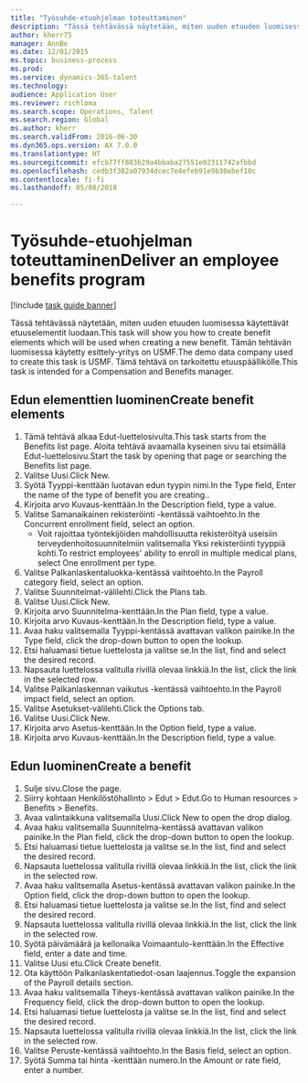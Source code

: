 ```yaml
--- 
title: "Työsuhde-etuohjelman toteuttaminen"
description: "Tässä tehtävässä näytetään, miten uuden etuuden luomisessa käytettävät etuuselementit luodaan."
author: kherr75
manager: AnnBe
ms.date: 12/01/2015
ms.topic: business-process
ms.prod: 
ms.service: dynamics-365-talent
ms.technology: 
audience: Application User
ms.reviewer: rschloma
ms.search.scope: Operations, Talent
ms.search.region: Global
ms.author: kherr
ms.search.validFrom: 2016-06-30
ms.dyn365.ops.version: AX 7.0.0
ms.translationtype: HT
ms.sourcegitcommit: efcb77ff883b29a4bbaba27551e02311742afbbd
ms.openlocfilehash: cedb3f382a07934dcec7e4efeb91e9b30ebef10c
ms.contentlocale: fi-fi
ms.lasthandoff: 05/08/2018

---
```

# <a name="deliver-an-employee-benefits-program"></a><span data-ttu-id="8b560-103">Työsuhde-etuohjelman toteuttaminen</span><span class="sxs-lookup"><span data-stu-id="8b560-103">Deliver an employee benefits program</span></span>

[!include [task guide banner](../../includes/task-guide-banner.md)]

<span data-ttu-id="8b560-104">Tässä tehtävässä näytetään, miten uuden etuuden luomisessa käytettävät etuuselementit luodaan.</span><span class="sxs-lookup"><span data-stu-id="8b560-104">This task will show you how to create benefit elements which will be used when creating a new benefit.</span></span> <span data-ttu-id="8b560-105">Tämän tehtävän luomisessa käytetty esittely-yritys on USMF.</span><span class="sxs-lookup"><span data-stu-id="8b560-105">The demo data company used to create this task is USMF.</span></span> <span data-ttu-id="8b560-106">Tämä tehtävä on tarkoitettu etuuspäällikölle.</span><span class="sxs-lookup"><span data-stu-id="8b560-106">This task is intended for a Compensation and Benefits manager.</span></span>


## <a name="create-benefit-elements"></a><span data-ttu-id="8b560-107">Edun elementtien luominen</span><span class="sxs-lookup"><span data-stu-id="8b560-107">Create benefit elements</span></span>
1. <span data-ttu-id="8b560-108">Tämä tehtävä alkaa Edut-luettelosivulta.</span><span class="sxs-lookup"><span data-stu-id="8b560-108">This task starts from the Benefits list page.</span></span> <span data-ttu-id="8b560-109">Aloita tehtävä avaamalla kyseinen sivu tai etsimällä Edut-luettelosivu.</span><span class="sxs-lookup"><span data-stu-id="8b560-109">Start the task by opening that page or searching the Benefits list page.</span></span>
2. <span data-ttu-id="8b560-110">Valitse Uusi.</span><span class="sxs-lookup"><span data-stu-id="8b560-110">Click New.</span></span>
3. <span data-ttu-id="8b560-111">Syötä Tyyppi-kenttään luotavan edun tyypin nimi.</span><span class="sxs-lookup"><span data-stu-id="8b560-111">In the Type field, Enter the name of the type of benefit you are creating..</span></span>
4. <span data-ttu-id="8b560-112">Kirjoita arvo Kuvaus-kenttään.</span><span class="sxs-lookup"><span data-stu-id="8b560-112">In the Description field, type a value.</span></span>
5. <span data-ttu-id="8b560-113">Valitse Samanaikainen rekisteröinti -kentässä vaihtoehto.</span><span class="sxs-lookup"><span data-stu-id="8b560-113">In the Concurrent enrollment field, select an option.</span></span>
    * <span data-ttu-id="8b560-114">Voit rajoittaa työntekijöiden mahdollisuutta rekisteröityä useisiin terveydenhoitosuunnitelmiin valitsemalla Yksi rekisteröinti tyyppiä kohti.</span><span class="sxs-lookup"><span data-stu-id="8b560-114">To restrict employees' ability to enroll in multiple medical plans, select One enrollment per type.</span></span>  
6. <span data-ttu-id="8b560-115">Valitse Palkanlaskentaluokka-kentässä vaihtoehto.</span><span class="sxs-lookup"><span data-stu-id="8b560-115">In the Payroll category field, select an option.</span></span>
7. <span data-ttu-id="8b560-116">Valitse Suunnitelmat-välilehti.</span><span class="sxs-lookup"><span data-stu-id="8b560-116">Click the Plans tab.</span></span>
8. <span data-ttu-id="8b560-117">Valitse Uusi.</span><span class="sxs-lookup"><span data-stu-id="8b560-117">Click New.</span></span>
9. <span data-ttu-id="8b560-118">Kirjoita arvo Suunnitelma-kenttään.</span><span class="sxs-lookup"><span data-stu-id="8b560-118">In the Plan field, type a value.</span></span>
10. <span data-ttu-id="8b560-119">Kirjoita arvo Kuvaus-kenttään.</span><span class="sxs-lookup"><span data-stu-id="8b560-119">In the Description field, type a value.</span></span>
11. <span data-ttu-id="8b560-120">Avaa haku valitsemalla Tyyppi-kentässä avattavan valikon painike.</span><span class="sxs-lookup"><span data-stu-id="8b560-120">In the Type field, click the drop-down button to open the lookup.</span></span>
12. <span data-ttu-id="8b560-121">Etsi haluamasi tietue luettelosta ja valitse se.</span><span class="sxs-lookup"><span data-stu-id="8b560-121">In the list, find and select the desired record.</span></span>
13. <span data-ttu-id="8b560-122">Napsauta luettelossa valitulla rivillä olevaa linkkiä.</span><span class="sxs-lookup"><span data-stu-id="8b560-122">In the list, click the link in the selected row.</span></span>
14. <span data-ttu-id="8b560-123">Valitse Palkanlaskennan vaikutus -kentässä vaihtoehto.</span><span class="sxs-lookup"><span data-stu-id="8b560-123">In the Payroll impact field, select an option.</span></span>
15. <span data-ttu-id="8b560-124">Valitse Asetukset-välilehti.</span><span class="sxs-lookup"><span data-stu-id="8b560-124">Click the Options tab.</span></span>
16. <span data-ttu-id="8b560-125">Valitse Uusi.</span><span class="sxs-lookup"><span data-stu-id="8b560-125">Click New.</span></span>
17. <span data-ttu-id="8b560-126">Kirjoita arvo Asetus-kenttään.</span><span class="sxs-lookup"><span data-stu-id="8b560-126">In the Option field, type a value.</span></span>
18. <span data-ttu-id="8b560-127">Kirjoita arvo Kuvaus-kenttään.</span><span class="sxs-lookup"><span data-stu-id="8b560-127">In the Description field, type a value.</span></span>

## <a name="create-a-benefit"></a><span data-ttu-id="8b560-128">Edun luominen</span><span class="sxs-lookup"><span data-stu-id="8b560-128">Create a benefit</span></span>
1. <span data-ttu-id="8b560-129">Sulje sivu.</span><span class="sxs-lookup"><span data-stu-id="8b560-129">Close the page.</span></span>
2. <span data-ttu-id="8b560-130">Siirry kohtaan Henkilöstöhallinto > Edut > Edut.</span><span class="sxs-lookup"><span data-stu-id="8b560-130">Go to Human resources > Benefits > Benefits.</span></span>
3. <span data-ttu-id="8b560-131">Avaa valintaikkuna valitsemalla Uusi.</span><span class="sxs-lookup"><span data-stu-id="8b560-131">Click New to open the drop dialog.</span></span>
4. <span data-ttu-id="8b560-132">Avaa haku valitsemalla Suunnitelma-kentässä avattavan valikon painike.</span><span class="sxs-lookup"><span data-stu-id="8b560-132">In the Plan field, click the drop-down button to open the lookup.</span></span>
5. <span data-ttu-id="8b560-133">Etsi haluamasi tietue luettelosta ja valitse se.</span><span class="sxs-lookup"><span data-stu-id="8b560-133">In the list, find and select the desired record.</span></span>
6. <span data-ttu-id="8b560-134">Napsauta luettelossa valitulla rivillä olevaa linkkiä.</span><span class="sxs-lookup"><span data-stu-id="8b560-134">In the list, click the link in the selected row.</span></span>
7. <span data-ttu-id="8b560-135">Avaa haku valitsemalla Asetus-kentässä avattavan valikon painike.</span><span class="sxs-lookup"><span data-stu-id="8b560-135">In the Option field, click the drop-down button to open the lookup.</span></span>
8. <span data-ttu-id="8b560-136">Etsi haluamasi tietue luettelosta ja valitse se.</span><span class="sxs-lookup"><span data-stu-id="8b560-136">In the list, find and select the desired record.</span></span>
9. <span data-ttu-id="8b560-137">Napsauta luettelossa valitulla rivillä olevaa linkkiä.</span><span class="sxs-lookup"><span data-stu-id="8b560-137">In the list, click the link in the selected row.</span></span>
10. <span data-ttu-id="8b560-138">Syötä päivämäärä ja kellonaika Voimaantulo-kenttään.</span><span class="sxs-lookup"><span data-stu-id="8b560-138">In the Effective field, enter a date and time.</span></span>
11. <span data-ttu-id="8b560-139">Valitse Uusi etu.</span><span class="sxs-lookup"><span data-stu-id="8b560-139">Click Create benefit.</span></span>
12. <span data-ttu-id="8b560-140">Ota käyttöön Palkanlaskentatiedot-osan laajennus.</span><span class="sxs-lookup"><span data-stu-id="8b560-140">Toggle the expansion of the Payroll details section.</span></span>
13. <span data-ttu-id="8b560-141">Avaa haku valitsemalla Tiheys-kentässä avattavan valikon painike.</span><span class="sxs-lookup"><span data-stu-id="8b560-141">In the Frequency field, click the drop-down button to open the lookup.</span></span>
14. <span data-ttu-id="8b560-142">Etsi haluamasi tietue luettelosta ja valitse se.</span><span class="sxs-lookup"><span data-stu-id="8b560-142">In the list, find and select the desired record.</span></span>
15. <span data-ttu-id="8b560-143">Napsauta luettelossa valitulla rivillä olevaa linkkiä.</span><span class="sxs-lookup"><span data-stu-id="8b560-143">In the list, click the link in the selected row.</span></span>
16. <span data-ttu-id="8b560-144">Valitse Peruste-kentässä vaihtoehto.</span><span class="sxs-lookup"><span data-stu-id="8b560-144">In the Basis field, select an option.</span></span>
17. <span data-ttu-id="8b560-145">Syötä Summa tai hinta -kenttään numero.</span><span class="sxs-lookup"><span data-stu-id="8b560-145">In the Amount or rate field, enter a number.</span></span>


